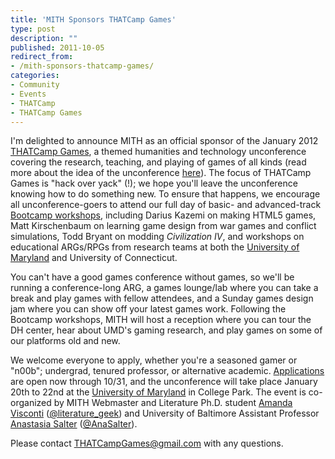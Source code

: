 ```yaml
---
title: 'MITH Sponsors THATCamp Games'
type: post
description: ""
published: 2011-10-05
redirect_from: 
- /mith-sponsors-thatcamp-games/
categories:
- Community
- Events
- THATCamp
- THATCamp Games
---
```

I'm delighted to announce MITH as an official sponsor of the January 2012 [THATCamp Games](http://www.thatcampgames.org), a themed humanities and technology unconference covering the research, teaching, and playing of games of all kinds (read more about the idea of the unconference [here](http://thatcamp.org/about/)). The focus of THATCamp Games is "hack over yack" (!); we hope you'll leave the unconference knowing how to do something new. To ensure that happens, we encourage all unconference-goers to attend our full day of basic- and advanced-track [Bootcamp workshops](http://thatcampgames.org/bootcamps/), including Darius Kazemi on making HTML5 games, Matt Kirschenbaum on learning game design from war games and conflict simulations, Todd Bryant on modding _Civilization IV_, and workshops on educational ARGs/RPGs from research teams at both the [University of Maryland](http://www.ArcaneGalleryOfGadgetry.org) and University of Connecticut.

You can't have a good games conference without games, so we'll be running a conference-long ARG, a games lounge/lab where you can take a break and play games with fellow attendees, and a Sunday games design jam where you can show off your latest games work. Following the Bootcamp workshops, MITH will host a reception where you can tour the DH center, hear about UMD's gaming research, and play games on some of our platforms old and new.

We welcome everyone to apply, whether you're a seasoned gamer or "n00b"; undergrad, tenured professor, or alternative academic. [Applications](http://thatcampgames.org/) are open now through 10/31, and the unconference will take place January 20th to 22nd at the [University of Maryland](http://www.umd.edu/) in College Park. The event is co-organized by MITH Webmaster and Literature Ph.D. student [Amanda Visconti](http://www.literaturegeek.com) ([@literature_geek](http://twitter.com/#!/Literature_Geek)) and University of Baltimore Assistant Professor [Anastasia Salter](http://selfloud.net/) ([@AnaSalter](http://twitter.com/#!/AnaSalter)).

Please contact [THATCampGames@gmail.com](mailto:THATCampGames@gmail.com) with any questions.
